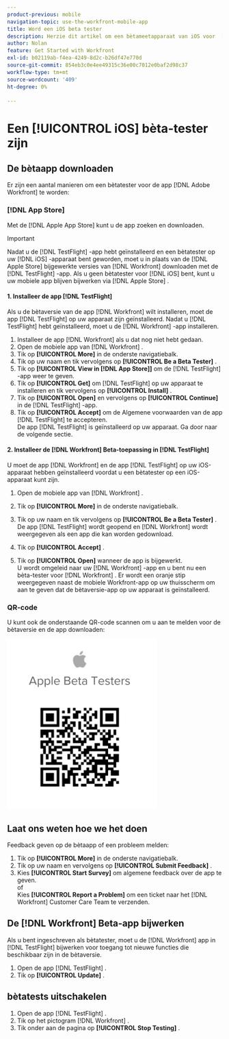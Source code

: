 ```yaml
---
product-previous: mobile
navigation-topic: use-the-workfront-mobile-app
title: Word een iOS beta tester
description: Herzie dit artikel om een bètameetapparaat van iOS voor  [!DNL Adobe Workfront]  mobiele app te worden.
author: Nolan
feature: Get Started with Workfront
exl-id: b02119ab-f4ea-4249-8d2c-b26df47e770d
source-git-commit: 854eb3c0e4ee49315c36e00c7012e0baf2d98c37
workflow-type: tm+mt
source-wordcount: '409'
ht-degree: 0%

---
```


# Een [!UICONTROL iOS] bèta-tester zijn

## De bètaapp downloaden

Er zijn een aantal manieren om een bètatester voor de app [!DNL Adobe Workfront] te worden:

### [!DNL App Store]

Met de [!DNL Apple App Store] kunt u de app zoeken en downloaden.

>[!IMPORTANT]
>
>Nadat u de [!DNL TestFlight] -app hebt geïnstalleerd en een bètatester op uw [!DNL iOS] -apparaat bent geworden, moet u in plaats van de [!DNL Apple Store] bijgewerkte versies van [!DNL Workfront] downloaden met de [!DNL TestFlight] -app. Als u geen bètatester voor [!DNL iOS] bent, kunt u uw mobiele app blijven bijwerken via [!DNL Apple Store] .

#### 1. Installeer de app [!DNL TestFlight]

Als u de bètaversie van de app [!DNL Workfront] wilt installeren, moet de app [!DNL TestFlight] op uw apparaat zijn geïnstalleerd. Nadat u [!DNL TestFlight] hebt geïnstalleerd, moet u de [!DNL Workfront] -app installeren.

1. Installeer de app [!DNL Workfront] als u dat nog niet hebt gedaan.
1. Open de mobiele app van [!DNL Workfront] .
1. Tik op **[!UICONTROL More]** in de onderste navigatiebalk.
1. Tik op uw naam en tik vervolgens op **[!UICONTROL Be a Beta Tester]** .
1. Tik op **[!UICONTROL View in [!DNL App Store]]** om de [!DNL TestFlight] -app weer te geven.
1. Tik op **[!UICONTROL Get]** om [!DNL TestFlight] op uw apparaat te installeren en tik vervolgens op **[!UICONTROL Install]** .
1. Tik op **[!UICONTROL Open]** en vervolgens op **[!UICONTROL Continue]** in de [!DNL TestFlight] -app.
1. Tik op **[!UICONTROL Accept]** om de Algemene voorwaarden van de app [!DNL TestFlight] te accepteren.\
   De app [!DNL TestFlight] is geïnstalleerd op uw apparaat. Ga door naar de volgende sectie.

#### 2. Installeer de [!DNL Workfront] Beta-toepassing in [!DNL TestFlight]

U moet de app [!DNL Workfront] en de app [!DNL TestFlight] op uw iOS-apparaat hebben geïnstalleerd voordat u een bètatester op een iOS-apparaat kunt zijn.

1. Open de mobiele app van [!DNL Workfront] .
1. Tik op **[!UICONTROL More]** in de onderste navigatiebalk.
1. Tik op uw naam en tik vervolgens op **[!UICONTROL Be a Beta Tester]** .\
   De app [!DNL TestFlight] wordt geopend en [!DNL Workfront] wordt weergegeven als een app die kan worden gedownload.

1. Tik op **[!UICONTROL Accept]** .
1. Tik op **[!UICONTROL Open]** wanneer de app is bijgewerkt.\
   U wordt omgeleid naar uw [!DNL Workfront] -app en u bent nu een bèta-tester voor [!DNL Workfront] . Er wordt een oranje stip weergegeven naast de mobiele Workfront-app op uw thuisscherm om aan te geven dat de bètaversie-app op uw apparaat is geïnstalleerd.

### QR-code

U kunt ook de onderstaande QR-code scannen om u aan te melden voor de bètaversie en de app downloaden:

![](assets/ios-qr-code-350x397.png)

## Laat ons weten hoe we het doen

Feedback geven op de bètaapp of een probleem melden:

1. Tik op **[!UICONTROL More]** in de onderste navigatiebalk.
1. Tik op uw naam en vervolgens op **[!UICONTROL Submit Feedback]** .
1. Kies **[!UICONTROL Start Survey]** om algemene feedback over de app te geven.\
   of\
   Kies **[!UICONTROL Report a Problem]** om een ticket naar het [!DNL Workfront] Customer Care Team te verzenden.

## De [!DNL Workfront] Beta-app bijwerken

Als u bent ingeschreven als bètatester, moet u de [!DNL Workfront] app in [!DNL TestFlight] bijwerken voor toegang tot nieuwe functies die beschikbaar zijn in de bètaversie.

1. Open de app [!DNL TestFlight] .
1. Tik op **[!UICONTROL Update]** .

## bètatests uitschakelen

1. Open de app [!DNL TestFlight] .
1. Tik op het pictogram [!DNL Workfront] .
1. Tik onder aan de pagina op **[!UICONTROL Stop Testing]** .
